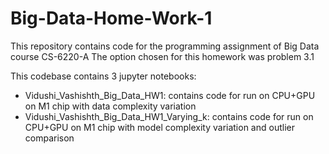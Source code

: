 # Big-Data-Home-Work-1

This repository contains code for the programming assignment of Big Data course CS-6220-A
The option chosen for this homework was problem 3.1


This codebase contains 3 jupyter notebooks:
- Vidushi_Vashishth_Big_Data_HW1: contains code for run on CPU+GPU on M1 chip with data complexity variation
- Vidushi_Vashishth_Big_Data_HW1_Varying_k: contains code for run on CPU+GPU on M1 chip with model complexity variation and outlier comparison

